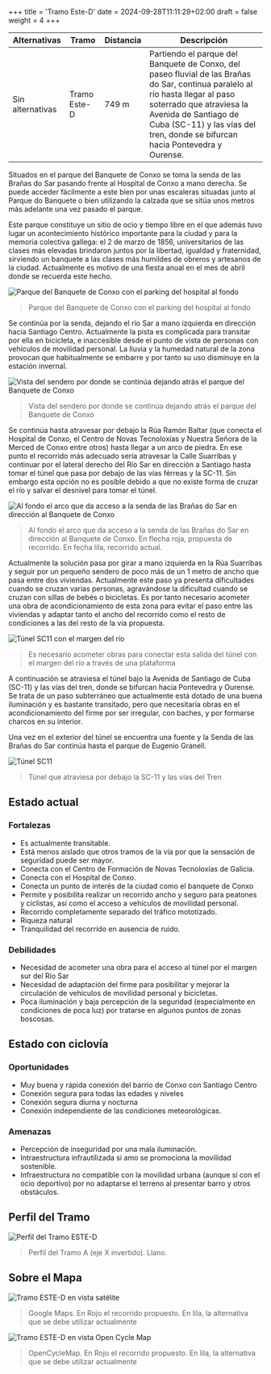 +++
title = 'Tramo Este-D'
date = 2024-09-28T11:11:29+02:00
draft = false
weight = 4
+++

| Alternativas  | Tramo | Distancia | Descripción
|---|---|---|---
| Sin alternativas | Tramo Este-D | 749 m | Partiendo el parque del Banquete de Conxo, del paseo fluvial de las Brañas do Sar, continua paralelo al río hasta llegar al paso soterrado que atraviesa la Avenida de Santiago de Cuba (SC-11) y las vías del tren, donde se bifurcan hacia Pontevedra y Ourense.

Situados en el parque del Banquete de Conxo se toma la senda de las Brañas do Sar pasando frente al Hospital de Conxo a mano derecha. Se puede acceder fácilmente a este bien por unas escaleras situadas junto al Parque do Banquete o bien utilizando la calzada que se sitúa unos metros más adelante una vez pasado el parque.

Este parque constituye un sitio de ocio y tiempo libre en el que además tuvo lugar un acontecimiento histórico importante para la ciudad y para la memoria colectiva gallega:  el 2 de marzo de 1856, universitarios de las clases más elevadas brindaron juntos por la libertad, igualdad y fraternidad, sirviendo un banquete a las clases más humildes de obreros y artesanos de la ciudad. Actualmente es motivo de una fiesta anual en el mes de abril donde se recuerda este hecho.

![Parque del Banquete de Conxo con el parking del hospital al fondo](img/tramo-e-d-banquete.png)

> Parque del Banquete de Conxo con el parking del hospital al fondo

Se continúa por la senda, dejando el río Sar a mano izquierda en dirección hacia Santiago Centro. Actualmente la pista es complicada para transitar por ella en bicicleta, e inaccesible desde el punto de vista de personas con vehículos de movilidad personal. La lluvia y la humedad natural de la zona provocan que habitualmente se embarre y por tanto su uso disminuye en la estación invernal.

![Vista del sendero por donde se continúa dejando atrás el parque del Banquete de Conxo](img/tramo-e-d-actual-senda.png)

> Vista del sendero por donde se continúa dejando atrás el parque del Banquete de Conxo

Se continúa hasta atravesar por debajo la Rúa Ramón Baltar (que conecta el Hospital de Conxo, el Centro de Novas Tecnoloxías y Nuestra Señora de la Merced de Conxo entre otros) hasta llegar a un arco de piedra. En ese punto el recorrido más adecuado sería atravesar la Calle Suarribas y continuar por el lateral derecho del Río Sar en dirección a Santiago hasta tomar el túnel que pasa por debajo de las vías férreas y la SC-11. Sin embargo esta opción no es posible debido a que no existe forma de cruzar el río y salvar el desnivel para tomar el túnel.

![Al fondo el arco que da acceso a la senda de las Brañas do Sar en dirección al Banquete de Conxo](img/tramo-e-d-salida-suarribas.png)

> Al fondo el arco que da acceso a la senda de las Brañas do Sar en dirección al Banquete de Conxo. En flecha roja, propuesta de recorrido. En fecha lila, recorrido actual.

Actualmente la solución pasa por girar a mano izquierda en la Rúa Suarribas y seguir por un pequeño sendero de poco más de un 1 metro de ancho que pasa entre dos viviendas. Actualmente este paso ya presenta dificultades cuando se cruzan varias personas, agravándose la dificultad cuando se cruzan con sillas de bebés o bicicletas. Es por tanto necesario acometer una obra de acondicionamiento de esta zona para evitar el paso entre las viviendas y adaptar tanto el ancho del recorrido como el resto de condiciones a las del resto de la vía propuesta.

![Túnel SC11 con el margen del río](img/tramo-e-d-salida-tunel-sc11.png)

> Es necesario acometer obras para conectar esta salida del túnel con el margen del río a través de una plataforma

A continuación se atraviesa el túnel bajo la Avenida de Santiago de Cuba (SC-11) y las vías del tren, donde se bifurcan hacia Pontevedra y Ourense. Se trata de un paso subterráneo que actualmente está dotado de una buena iluminación y es bastante transitado, pero que necesitaría obras en el acondicionamiento del firme por ser irregular, con baches, y por formarse charcos en su interior.

Una vez en el exterior del túnel se encuentra una fuente y la Senda de las Brañas do Sar continúa hasta el parque de Eugenio Granell.

![Túnel SC11](img/tramo-e-d-tunel-sc11.png)

> Túnel que atraviesa por debajo la SC-11 y las vías del Tren

## Estado actual

### Fortalezas

- Es actualmente transitable.
- Está menos aislado que otros tramos de la vía por que la sensación de seguridad puede ser mayor.
- Conecta con el Centro de Formación de Novas Tecnoloxías de Galicia.
- Conecta con el Hospital de Conxo.
- Conecta un punto de interés de la ciudad como el banquete de Conxo
- Permite y posibilita realizar un recorrido ancho y seguro para peatones y ciclistas, así como el acceso a vehículos de movilidad personal.
- Recorrido completamente separado del tráfico mototizado.
- Riqueza natural
- Tranquilidad del recorrido en ausencia de ruido.

### Debilidades

- Necesidad de acometer una obra para el acceso al túnel por el margen sur del Río Sar
- Necesidad de adaptación del firme para posibilitar y mejorar la circulación de vehículos de movilidad personal y bicicletas.
- Poca iluminación y baja percepción de la seguridad (especialmente en condiciones de poca luz) por tratarse en algunos puntos de zonas boscosas.

## Estado con ciclovía

### Oportunidades

- Muy buena y rápida conexión del barrio de Conxo con Santiago Centro
- Conexión segura para todas las edades y niveles
- Conexión segura diurna y nocturna
- Conexión independiente de las condiciones meteorológicas.

### Amenazas

- Percepción de inseguridad por una mala iluminación.
- Intraestructura infrautilizada si amo se promociona la movilidad sostenible.
- Infraestructura no compatible con la movilidad urbana (aunque sí con el ocio deportivo) por no adaptarse el terreno al presentar barro y otros obstáculos.

## Perfil del Tramo

![Perfil del Tramo ESTE-D](img/perfil-tramo-este-d.png)

> Perfil del Tramo A (eje X invertido). Llano.

## Sobre el Mapa

![Tramo ESTE-D en vista satélite](img/mapa-tramo-este-d-satelite.png)

> Google Maps. En Rojo el recorrido propuesto. En lila, la alternativa que se debe utilizar actualmente

![Tramo ESTE-D en vista Open Cycle Map](img/mapa-tramo-este-d-ocm.png)

> OpenCycleMap. En Rojo el recorrido propuesto. En lila, la alternativa que se debe utilizar actualmente
